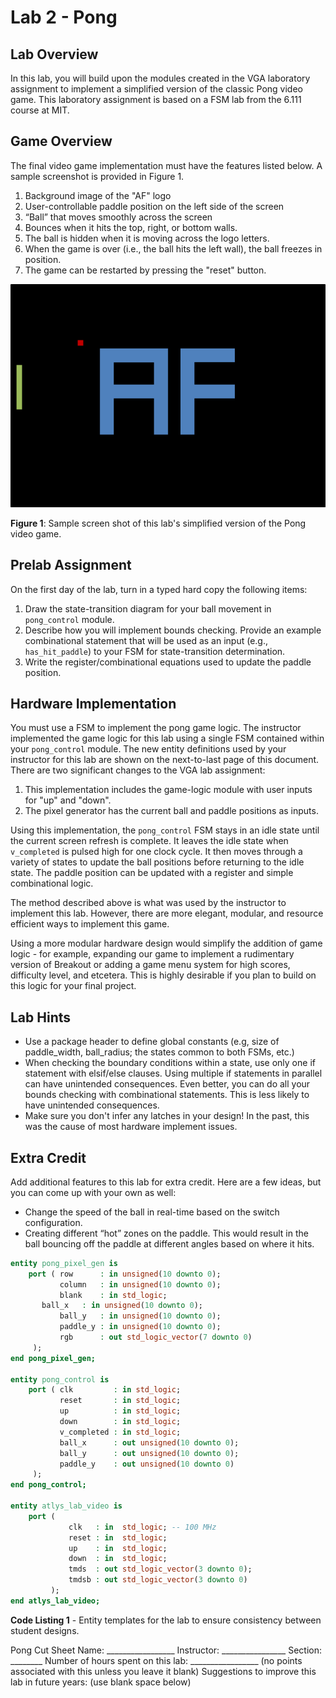 # Lab 2 - Pong

## Lab Overview

In this lab, you will build upon the modules created in the VGA laboratory assignment to implement a simplified version of the classic Pong video game.  This laboratory assignment is based on a FSM lab from the 6.111 course at MIT.

## Game Overview

The final video game implementation must have the features listed below.  A sample screenshot is provided in Figure 1.

1. Background image of the "AF" logo
2. User-controllable paddle position on the left side of the screen
3. “Ball” that moves smoothly across the screen
  1. Bounces when it hits the top, right, or bottom walls.
  2. The ball is hidden when it is moving across the logo letters.
  3. When the game is over (i.e., the ball hits the left wall), the ball freezes in position.
4. The game can be restarted by pressing the "reset" button.

![Figure 1](figure1.jpg)

**Figure 1**: Sample screen shot of this lab's simplified version of the Pong video game.

## Prelab Assignment

On the first day of the lab, turn in a typed hard copy the following items:

1. Draw the state-transition diagram for your ball movement in `pong_control` module.
2. Describe how you will implement bounds checking.  Provide an example combinational statement that will be used as an input (e.g., `has_hit_paddle`) to your FSM for state-transition determination.
3. Write the register/combinational equations used to update the paddle position.

## Hardware Implementation

You must use a FSM to implement the pong game logic.  The instructor implemented the game logic for this lab using a single FSM contained within your `pong_control` module.  The new entity definitions used by your instructor for this lab are shown on the next-to-last page of this document.  There are two significant changes to the VGA lab assignment:

1. This implementation includes the game-logic module with user inputs for "up" and "down".
2. The pixel generator has the current ball and paddle positions as inputs.

Using this implementation, the `pong_control` FSM stays in an idle state until the current screen refresh is complete.  It leaves the idle state when `v_completed` is pulsed high for one clock cycle.  It then moves through a variety of states to update the ball positions before returning to the idle state.  The paddle position can be updated with a register and simple combinational logic.

The method described above is what was used by the instructor to implement this lab.  However, there are more elegant, modular, and resource efficient ways to implement this game.

Using a more modular hardware design would simplify the addition of game logic - for example, expanding our game to implement a rudimentary version of Breakout or adding a game menu system for high scores, difficulty level, and etcetera.  This is highly desirable if you plan to build on this logic for your final project.

## Lab Hints

- Use a package header to define global constants (e.g, size of paddle_width, ball_radius; the states common to both FSMs, etc.)
- When checking the boundary conditions within a state, use only one if statement with elsif/else clauses.  Using multiple if statements in parallel can have unintended consequences.  Even better, you can do all your bounds checking with combinational statements.  This is less likely to have unintended consequences.
- Make sure you don't infer any latches in your design!  In the past, this was the cause of most hardware implement issues.

## Extra Credit
Add additional features to this lab for extra credit.  Here are a few ideas, but you can come up with your own as well:

- Change the speed of the ball in real-time based on the switch configuration.
- Creating different “hot” zones on the paddle.  This would result in the ball bouncing off the paddle at different angles based on where it hits.

```vhdl
entity pong_pixel_gen is
	port ( row      : in unsigned(10 downto 0);
	       column   : in unsigned(10 downto 0);
	       blank    : in std_logic;
       ball_x   : in unsigned(10 downto 0);
	       ball_y   : in unsigned(10 downto 0);
	       paddle_y : in unsigned(10 downto 0);
	       rgb      : out std_logic_vector(7 downto 0)
     );
end pong_pixel_gen;

entity pong_control is
	port ( clk         : in std_logic;
	       reset       : in std_logic;
	       up          : in std_logic;
	       down        : in std_logic;
	       v_completed : in std_logic;
	       ball_x      : out unsigned(10 downto 0);
	       ball_y      : out unsigned(10 downto 0);
	       paddle_y    : out unsigned(10 downto 0)
     );
end pong_control;

entity atlys_lab_video is
    port ( 
             clk   : in  std_logic; -- 100 MHz
             reset : in  std_logic;
             up    : in  std_logic;
             down  : in  std_logic;
             tmds  : out std_logic_vector(3 downto 0);
             tmdsb : out std_logic_vector(3 downto 0)
         );
end atlys_lab_video;
```

**Code Listing 1** - Entity templates for the lab to ensure consistency between student designs.

Pong Cut Sheet
Name: _________________  Instructor: ________________  Section: ________
Number of hours spent on this lab: _________________ (no points associated with this unless you leave it blank)
Suggestions to improve this lab in future years: (use blank space below)

